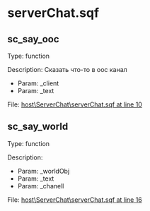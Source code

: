 # serverChat.sqf

## sc_say_ooc

Type: function

Description: Сказать что-то в оос канал
- Param: _client
- Param: _text

File: [host\ServerChat\serverChat.sqf at line 10](../../../Src/host/ServerChat/serverChat.sqf#L10)
## sc_say_world

Type: function

Description: 
- Param: _worldObj
- Param: _text
- Param: _chanell

File: [host\ServerChat\serverChat.sqf at line 16](../../../Src/host/ServerChat/serverChat.sqf#L16)
